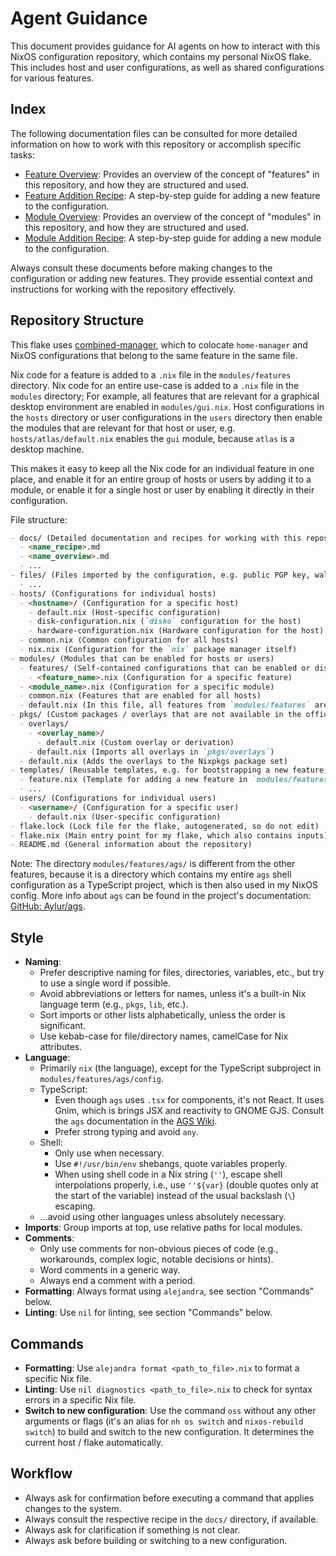 # Agent Guidance

This document provides guidance for AI agents on how to interact with this NixOS configuration repository, which contains my personal NixOS flake. This includes host and user configurations, as well as shared configurations for various features.

## Index

The following documentation files can be consulted for more detailed information on how to work with this repository or accomplish specific tasks:

- [Feature Overview](./docs/feature_overview.md): Provides an overview of the concept of "features" in this repository, and how they are structured and used.
- [Feature Addition Recipe](./docs/feature_add_recipe.md): A step-by-step guide for adding a new feature to the configuration.
- [Module Overview](./docs/module_overview.md): Provides an overview of the concept of "modules" in this repository, and how they are structured and used.
- [Module Addition Recipe](./docs/module_add_recipe.md): A step-by-step guide for adding a new module to the configuration.

Always consult these documents before making changes to the configuration or adding new features. They provide essential context and instructions for working with the repository effectively.

## Repository Structure

This flake uses [combined-manager](https://github.com/FlafyDev/combined-manager), which to colocate `home-manager` and NixOS configurations that belong to the same feature in the same file.

Nix code for a feature is added to a `.nix` file in the `modules/features` directory. Nix code for an entire use-case is added to a `.nix` file in the `modules` directory; For example, all features that are relevant for a graphical desktop environment are enabled in `modules/gui.nix`. Host configurations in the `hosts` directory or user configurations in the `users` directory then enable the modules that are relevant for that host or user, e.g. `hosts/atlas/default.nix` enables the `gui` module, because `atlas` is a desktop machine.

This makes it easy to keep all the Nix code for an individual feature in one place, and enable it for an entire group of hosts or users by adding it to a module, or enable it for a single host or user by enabling it directly in their configuration.

File structure:

```md
- docs/ (Detailed documentation and recipes for working with this repository)
  - <name_recipe>.md
  - <name_overview>.md
  - ...
- files/ (Files imported by the configuration, e.g. public PGP key, wallpaper, etc.)
  - ...
- hosts/ (Configurations for individual hosts)
  - <hostname>/ (Configuration for a specific host)
    - default.nix (Host-specific configuration)
    - disk-configuration.nix (`disko` configuration for the host)
    - hardware-configuration.nix (Hardware configuration for the host)
  - common.nix (Common configuration for all hosts)
  - nix.nix (Configuration for the `nix` package manager itself)
- modules/ (Modules that can be enabled for hosts or users)
  - features/ (Self-contained configurations that can be enabled or disabled independently)
    - <feature_name>.nix (Configuration for a specific feature)
  - <module_name>.nix (Configuration for a specific module)
  - common.nix (Features that are enabled for all hosts)
  - default.nix (In this file, all features from `modules/features` are imported to make them available to enable in other parts of the configuration)
- pkgs/ (Custom packages / overlays that are not available in the official Nixpkgs repository)
  - overlays/
    - <overlay_name>/
      - default.nix (Custom overlay or derivation)
    - default.nix (Imports all overlays in `pkgs/overlays`)
  - default.nix (Adds the overlays to the Nixpkgs package set)
- templates/ (Reusable templates, e.g. for bootstrapping a new feature, etc.)
  - feature.nix (Template for adding a new feature in `modules/features`)
  - ...
- users/ (Configurations for individual users)
  - <username>/ (Configuration for a specific user)
    - default.nix (User-specific configuration)
- flake.lock (Lock file for the flake, autogenerated, so do not edit)
- flake.nix (Main entry point for my flake, which also contains inputs)
- README.md (General information about the repository)
```

Note: The directory `modules/features/ags/` is different from the other features, because it is a directory which contains my entire `ags` shell configuration as a TypeScript project, which is then also used in my NixOS config. More info about `ags` can be found in the project's documentation: [GitHub: Aylur/ags](https://github.com/Aylur/ags).

## Style

- **Naming**:
  - Prefer descriptive naming for files, directories, variables, etc., but try to use a single word if possible.
  - Avoid abbreviations or letters for names, unless it's a built-in Nix language term (e.g., `pkgs`, `lib`, etc.).
  - Sort imports or other lists alphabetically, unless the order is significant.
  - Use kebab-case for file/directory names, camelCase for Nix attributes.
- **Language**:
  - Primarily `nix` (the language), except for the TypeScript subproject in `modules/features/ags/config`.
  - TypeScript:
    - Even though `ags` uses `.tsx` for components, it's not React. It uses Gnim, which is brings JSX and reactivity to GNOME GJS. Consult the `ags` documentation in the [AGS Wiki](https://aylur.github.io/ags).
    - Prefer strong typing and avoid `any`.
  - Shell:
    - Only use when necessary.
    - Use `#!/usr/bin/env` shebangs, quote variables properly.
    - When using shell code in a Nix string (`''`), escape shell interpolations properly, i.e., use `''${var}` (double quotes only at the start of the variable) instead of the usual backslash (`\`) escaping.
  - ...avoid using other languages unless absolutely necessary.
- **Imports**: Group imports at top, use relative paths for local modules.
- **Comments**:
  - Only use comments for non-obvious pieces of code (e.g., workarounds, complex logic, notable decisions or hints).
  - Word comments in a generic way.
  - Always end a comment with a period.
- **Formatting**: Always format using `alejandra`, see section "Commands" below.
- **Linting**: Use `nil` for linting, see section "Commands" below.

## Commands

- **Formatting**: Use `alejandra format <path_to_file>.nix` to format a specific Nix file.
- **Linting**: Use `nil diagnostics <path_to_file>.nix` to check for syntax errors in a specific Nix file.
- **Switch to new configuration**: Use the command `oss` without any other arguments or flags (it's an alias for `nh os switch` and `nixos-rebuild switch`) to build and switch to the new configuration. It determines the current host / flake automatically.

## Workflow

- Always ask for confirmation before executing a command that applies changes to the system.
- Always consult the respective recipe in the `docs/` directory, if available.
- Always ask for clarification if something is not clear.
- Always ask before building or switching to a new configuration.

